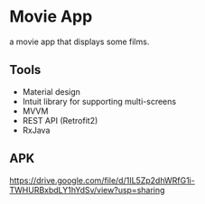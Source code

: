 # Movie App

a movie app that displays some films.
####
## Tools

- Material design
- Intuit library for supporting multi-screens
- MVVM
- REST API (Retrofit2)
- RxJava

## APK
https://drive.google.com/file/d/1IL5Zp2dhWRfG1i-TWHURBxbdLY1hYdSv/view?usp=sharing
